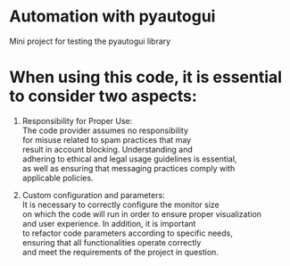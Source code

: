 # Automation with pyautogui
 Mini project for testing the pyautogui library
 
 # When using this code, it is essential to consider two aspects:
 
 1. Responsibility for Proper Use: \
The code provider assumes no responsibility \
for misuse related to spam practices that may \
result in account blocking. Understanding and \
adhering to ethical and legal usage guidelines is essential, \
 as well as ensuring that messaging practices comply with \
 applicable policies.
 
2. Custom configuration and parameters: \
It is necessary to correctly configure the monitor size \
on which the code will run in order to ensure proper visualization \
and user experience. In addition, it is important \
to refactor code parameters according to specific needs, \
ensuring that all functionalities operate correctly \
and meet the requirements of the project in question.
